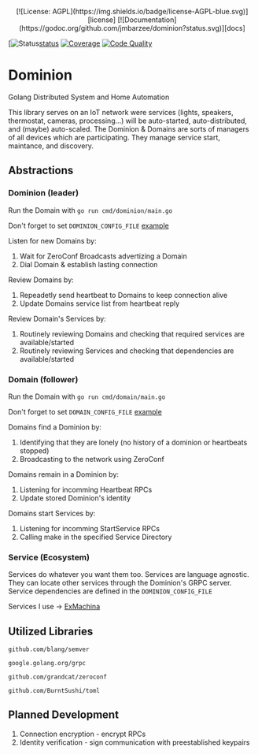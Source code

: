 <p align="center">
[![License: AGPL](https://img.shields.io/badge/license-AGPL-blue.svg)][license]
[![Documentation](https://godoc.org/github.com/jmbarzee/dominion?status.svg)][docs]

[![Status](https://github.com/jmbarzee/dominion/workflows/CI/badge.svg)[status]
[![Coverage](https://codecov.io/gh/jmbarzee/dominion/branch/master/graph/badge.svg)][coverage]
[![Code Quality](https://goreportcard.com/badge/github.com/jmbarzee/dominion)][goreport]
</p>




# Dominion
Golang Distributed System and Home Automation

This library serves on an IoT network were services (lights, speakers, thermostat, cameras, processing...) will be auto-started, auto-distributed, and (maybe) auto-scaled. The Dominion & Domains are sorts of managers of all devices which are participating. They manage service start, maintance, and discovery.


## Abstractions
### Dominion (leader)
Run the Domain with `go run cmd/dominion/main.go`

Don't forget to set `DOMINION_CONFIG_FILE` [example](../main/cmd/dominion/ex.config.toml)

Listen for new Domains by:
1. Wait for ZeroConf Broadcasts advertizing a Domain
2. Dial Domain & establish lasting connection

Review Domains by:
1. Repeadetly send heartbeat to Domains to keep connection alive
2. Update Domains service list from heartbeat reply

Review Domain's Services by:
1. Routinely reviewing Domains and checking that required services are available/started 
2. Routinely reviewing Services and checking that dependencies are available/started



### Domain (follower)
Run the Domain with `go run cmd/domain/main.go`

Don't forget to set `DOMAIN_CONFIG_FILE` [example](../main/cmd/domain/ex.config.toml)

Domains find a Dominion by:
1. Identifying that they are lonely (no history of a dominion or heartbeats stopped)
2. Broadcasting to the network using ZeroConf

Domains remain in a Dominion by:
1. Listening for incomming Heartbeat RPCs
2. Update stored Dominion's identity 

Domains start Services by:
1. Listening for incomming StartService RPCs
2. Calling make in the specified Service Directory



### Service (Ecosystem) 
Services do whatever you want them too. Services are language agnostic. They can locate other services through the Dominion's GRPC server. Service dependencies are defined in the `DOMINION_CONFIG_FILE`

Services I use -> [ExMachina](github.com/jmbarzee/exmachina)


## Utilized Libraries

`github.com/blang/semver`

`google.golang.org/grpc`

`github.com/grandcat/zeroconf`

`github.com/BurntSushi/toml`



## Planned Development

1. Connection encryption - encrypt RPCs
2. Identity verification - sign communication with preestablished keypairs



[license]: https://opensource.org/licenses/GPL-3.0/
[docs]: (https://godoc.org/github.com/jmbarzee/dominion)

[status]: (https://github.com/jmbarzee/dominion/actions)
[coverage]: (https://codecov.io/gh/jmbarzee/dominion)
[goreport]: https://goreportcard.com/report/github.com/jmbarzee/dominion